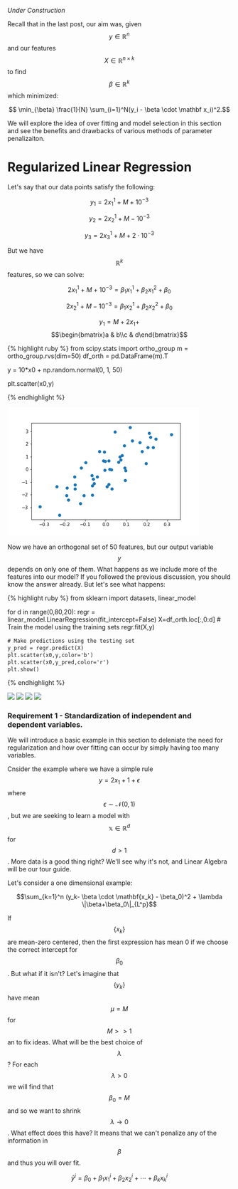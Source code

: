
*Under Construction*

Recall that in the last post, our aim was, given $$y \in \mathbb{R}^n$$ and our features $$X \in \mathbb{R}^{n \times k}$$ to find $$\beta \in \mathbb{R}^k$$ which minimized:

$$ \min_{\beta} \frac{1}{N} \sum_{i=1}^N(y_i - \beta \cdot \mathbf x_i)^2.$$

We will explore the idea of over fitting and model selection in this section and see the benefits and drawbacks of various methods of parameter penalizaiton. 

# Regularized Linear Regression


Let's say that our data points satisfy the following:

$$y_1 = 2x_1^1 + M + 10^{-3}$$

$$y_2 = 2x_2^1 + M - 10^{-3}$$

$$y_3 = 2x_3^1 + M + 2\cdot 10^{-3}$$


But we have $$\mathbb{R}^k$$ features, so we can solve:

$$2x_1^1 + M + 10^{-3} = \beta_1 x_1^1 + \beta_2 x_1^2 + \beta_0$$

$$2x_2^1 + M - 10^{-3} = \beta_1 x_2^1 + \beta_2 x_2^2 + \beta_0$$


$$ y_1 = M + 2x_1 + $$
$$\begin{bmatrix}a & b\\c & d\end{bmatrix}$$

{% highlight ruby %} 
from scipy.stats import ortho_group 
m = ortho_group.rvs(dim=50)
df_orth = pd.DataFrame(m).T


y = 10*x0 + np.random.normal(0, 1, 50)

plt.scatter(x0,y)

 {% endhighlight %}

![](/img/scatter_overfit.png?raw=true)

Now we have an orthogonal set of 50 features, but our output variable $$y$$ depends on only one of them. What happens as we include more of the features into our model? If you followed the previous discussion, you should know the answer already. But let's see what happens:

{% highlight ruby %} 
from sklearn import datasets, linear_model

for d in range(0,80,20):
    regr = linear_model.LinearRegression(fit_intercept=False)
    X=df_orth.loc[:,0:d]
    # Train the model using the training sets
    regr.fit(X,y)

    # Make predictions using the testing set
    y_pred = regr.predict(X)
    plt.scatter(x0,y,color='b')
    plt.scatter(x0,y_pred,color='r')
    plt.show()
 {% endhighlight %}   
 
 
 ![](/img/overfit_0.png.png?raw=true)
 ![](/img/overfit_20.png.png?raw=true)
 ![](/img/overfit_40.png.png?raw=true)
 ![](/img/overfit_60.png.png?raw=true)


### Requirement 1 - Standardization of independent and dependent variables.

We will introduce a basic example in this section to deleniate the need for regularization and how over fitting can occur by simply having too many variables. 

Cnsider the example where we have a simple rule $$ y = 2x_1 + 1 + \epsilon $$ where $$\epsilon \sim \mathcal{N}(0,1)$$, but we are seeking to learn a model with $$\mathbb{x} \in \mathbb{R}^d$$ for $$d > 1$$. More data is a good thing right? We'll see why it's not, and Linear Algebra will be our tour guide. 


Let's consider a one dimensional example:

$$\sum_{k=1}^n (y_k- \beta \cdot \mathbf{x_k} - \beta_0)^2 + \lambda \|\beta+\beta_0\|_{L^p}$$


If $$\{x_k\}$$ are mean-zero centered, then the first expression has mean 0 if we choose the correct intercept for $$\beta_0$$. But what if it isn't? Let's imagine that $$\{y_k\}$$ have mean $$\mu=M$$ for $$ M > > 1$$ an to fix ideas. What will be the best choice of $$\lambda$$? For each $$\lambda > 0$$ we will find that $$\beta_0 = M$$ and so we want to shrink $$\lambda \to 0$$. What effect does this have? It means that we can't penalize any of the information in $$\beta$$ and thus you will over fit.  

$$ \hat y^i = \beta_0  + \beta_1 x_1^i + \beta_2 x_2^i + \cdots + \beta_k x_k^i $$




